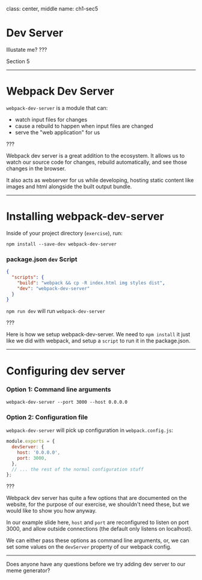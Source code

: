 class: center, middle
name: ch1-sec5
# Dev Server
Illustate me?
???

Section 5

---

# Webpack Dev Server

`webpack-dev-server` is a module that can:

* watch input files for changes
* cause a rebuild to happen when input files are changed
* serve the "web application" for us

???

Webpack dev server is a great addition to the ecosystem.  It allows us to watch
our source code for changes, rebuild automatically, and see those changes in the browser.

It also acts as webserver for us while developing, hosting static content like images and html alongside the built output bundle.

---

# Installing webpack-dev-server

Inside of your project directory (`exercise`), run:

```shell
npm install --save-dev webpack-dev-server
```

### package.json `dev` Script

```json
{
  "scripts": {
    "build": "webpack && cp -R index.html img styles dist",
    "dev": "webpack-dev-server"
  }
}
```

`npm run dev` will run `webpack-dev-server`

???

Here is how we setup webpack-dev-server.  We need to `npm install` it just like we did with webpack, and setup a `script` to run it in the package.json.

---

# Configuring dev server

### Option 1: Command line arguments

```shell
webpack-dev-server --port 3000 --host 0.0.0.0
```

### Option 2: Configuration file

`webpack-dev-server` will pick up configuration in `webpack.config.js`:

```js
module.exports = {
  devServer: {
    host: '0.0.0.0',
    port: 3000,
  },
  // ... the rest of the normal configuration stuff
};
```

???

Webpack dev server has quite a few options that are documented on the website, for the purpose of our exercise, we shouldn't need these, but we would like to show you how anyway.

In our example slide here, `host` and `port` are reconfigured to listen on port 3000, and allow outside connections (the default only listens on localhost).

We can either pass these options as command line arguments, or, we can set some values on the `devServer` property of our webpack config.

-------

Does anyone have any questions before we try adding dev server to our meme generator?
